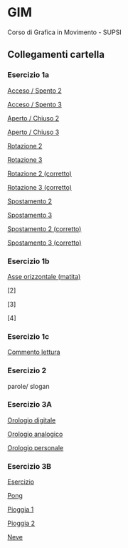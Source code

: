 # GIM
Corso di Grafica in Movimento - SUPSI

## Collegamenti cartella

### Esercizio 1a
[Acceso / Spento 2](https://michelleputtini.github.io/GIM/Esercizio_1A/template/acceso_spento_2.html)

[Acceso / Spento 3](https://michelleputtini.github.io/GIM/Esercizio_1A/template/acceso_spento_3.html)

[Aperto / Chiuso 2](https://michelleputtini.github.io/GIM/Esercizio_1A/template/aperto_chiuso_2.html)

[Aperto / Chiuso 3](https://michelleputtini.github.io/GIM/Esercizio_1A/template/aperto_chiuso_3.html)

[Rotazione 2](https://michelleputtini.github.io/GIM/Esercizio_1A/template/rotazione_2.html)

[Rotazione 3](https://michelleputtini.github.io/GIM/Esercizio_1A/template/rotazione_3.html)

[Rotazione 2 (corretto)](https://michelleputtini.github.io/GIM/Esercizio_1A/template/rotazione_2_corretto.html)

[Rotazione 3 (corretto)](https://michelleputtini.github.io/GIM/Esercizio_1A/template/rotazione_3_corretto.html)

[Spostamento 2](https://michelleputtini.github.io/GIM/Esercizio_1A/template/spostamento_2.html)

[Spostamento 3](https://michelleputtini.github.io/GIM/Esercizio_1A/template/spostamento_3.html)

[Spostamento 2 (corretto)](https://michelleputtini.github.io/GIM/Esercizio_1A/template/spostamento_2_corretto.html)

[Spostamento 3 (corretto)](https://michelleputtini.github.io/GIM/Esercizio_1A/template/spostamento_3_corretto.html)

### Esercizio 1b
[Asse orizzontale (matita)](https://michelleputtini.github.io/GIM/Esercizio_1B/template/indexB.html)

[2]

[3]

[4]

### Esercizio 1c
[Commento lettura](https://github.com/michelleputtini/GIM/blob/main/Esercizio_1C/README.md)

### Esercizio 2
parole/ slogan

### Esercizio 3A
[Orologio digitale](https://michelleputtini.github.io/GIM/Esercizio_3A/orologio_digitale/)

[Orologio analogico](https://michelleputtini.github.io/GIM/Esercizio_3A/orologio_analogico/)

[Orologio personale](https://michelleputtini.github.io/GIM/Esercizio_3A/orologio_digitale_definitivo/)

### Esercizio 3B
[Esercizio](https://michelleputtini.github.io/GIM/Esercizio_3B/Esercizio/index.html)

[Pong](https://michelleputtini.github.io/GIM/Esercizio_3B/Pong/index.html)

[Pioggia 1](https://michelleputtini.github.io/GIM/Esercizio_3B/Pioggia_1/index.html)

[Pioggia 2](https://michelleputtini.github.io/GIM/Esercizio_3B/Pioggia_2/index.html)

[Neve](https://michelleputtini.github.io/GIM/Esercizio_3B/Neve/index.html)
